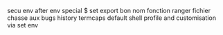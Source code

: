 secu env
after env
special $
set
export
bon nom fonction
ranger fichier
chasse aux bugs
history
termcaps
default shell profile and customisation via set env

